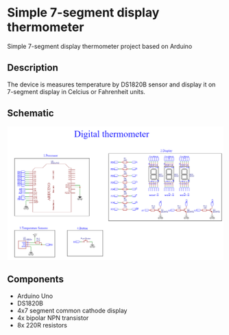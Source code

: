 # Simple 7-segment display thermometer 

Simple 7-segment display thermometer project  based on Arduino
## Description 
The device is measures
 temperature by DS1820B sensor and display it on 7-segment display in Celcius or Fahrenheit units.
 ## Schematic 
 ![](schematic/schematic.png)
 ## Components 
 

 - Arduino Uno
 - DS1820B
 - 4x7 segment common cathode display
 - 4x bipolar NPN transistor
 -  8x 220R resistors
 

